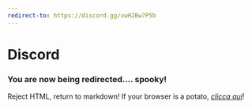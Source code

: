 ```yaml
---
redirect-to: https://discord.gg/xwH2Bw7P5b
---
```

# Discord

### You are now being redirected.... spooky!

Reject HTML, return to markdown! If your browser is a potato, [*clicca qui*](https://discord.gg/xwH2Bw7P5b)!
